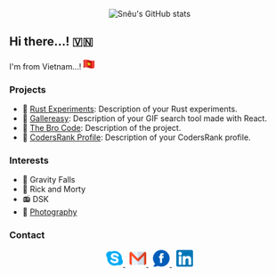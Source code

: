 <p align="center">
  <img src="https://github-readme-stats-blond-xi.vercel.app/api?username=hoangph271&show_icons=true&theme=radical&count_private=true" alt="Snêu's GitHub stats">
</p>

## Hi there...! 🇻🇳

I'm from Vietnam...! <img src="flag-vietnam.png" alt="Flag of Vietnam" width="20" />

### Projects

- 🦀 [Rust Experiments](https://github.com/hoangph271/hbp): Description of your Rust experiments.
- 🌟 [Gallereasy](https://github.com/hoangph271/gallereasy): Description of your GIF search tool made with React.
- 📜 [The Bro Code](https://github.com/hoangph271/the_bro_code): Description of the project.
- 🎩 [CodersRank Profile](https://profile.codersrank.io/user/hoangph271): Description of your CodersRank profile.

### Interests

- 🦄 Gravity Falls
- 🥒 Rick and Morty
- 📻 DSK
- 📸 [Photography](https://500px.com/p/crustyrat271)

### Contact

<p align="center">
  <a href="https://join.skype.com/invite/fCJAQbUbIXft" target="_blank">
    <img alt="Skype" src="skype.png" width="30" />
  </a>
  <span>&nbsp;</span>
  <a href="mailto:hoangph271@gmail.com" target="_blank">
    <img alt="Email" src="gmail.png" width="30" />
  </a>
  <span>&nbsp;</span>
  <a href="https://fb.com/crustyrat271" target="_blank">
    <img alt="Facebook" src="fb.png" width="30" />
  </a>
  <span>&nbsp;</span>
  <a href="https://www.linkedin.com/in/hoangph271" target="_blank">
    <img alt="LinkedIn" src="linkedin.png" width="30" />
  </a>
</p>
